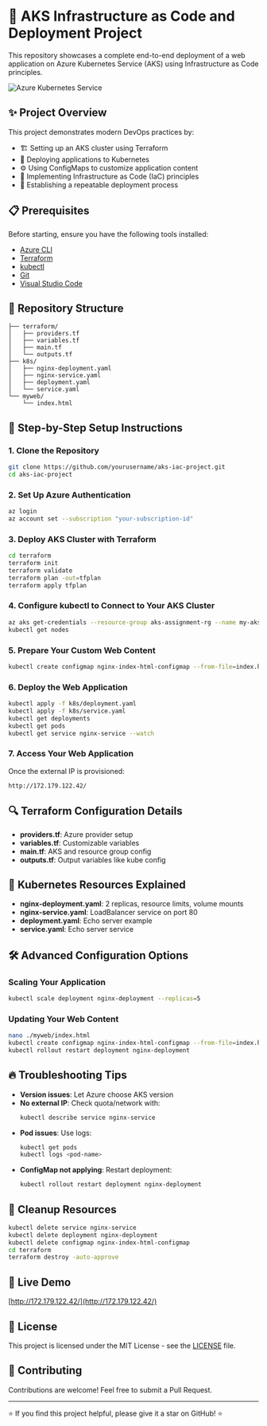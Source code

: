 # 🚀 AKS Infrastructure as Code and Deployment Project

This repository showcases a complete end-to-end deployment of a web application on Azure Kubernetes Service (AKS) using Infrastructure as Code principles.

![Azure Kubernetes Service](https://raw.githubusercontent.com/Azure/azure-quickstart-templates/master/demos/aks/images/kubernetes.png)

## ✨ Project Overview

This project demonstrates modern DevOps practices by:
- 🏗️ Setting up an AKS cluster using Terraform
- 🚢 Deploying applications to Kubernetes
- ⚙️ Using ConfigMaps to customize application content
- 📝 Implementing Infrastructure as Code (IaC) principles
- 🔄 Establishing a repeatable deployment process

## 📋 Prerequisites

Before starting, ensure you have the following tools installed:

- [Azure CLI](https://docs.microsoft.com/en-us/cli/azure/install-azure-cli)
- [Terraform](https://www.terraform.io/downloads.html)
- [kubectl](https://kubernetes.io/docs/tasks/tools/)
- [Git](https://git-scm.com/downloads)
- [Visual Studio Code](https://code.visualstudio.com/)

## 📂 Repository Structure

```
├── terraform/
│   ├── providers.tf
│   ├── variables.tf
│   ├── main.tf
│   └── outputs.tf
├── k8s/
│   ├── nginx-deployment.yaml
│   ├── nginx-service.yaml
│   ├── deployment.yaml
│   └── service.yaml
└── myweb/
    └── index.html
```

## 🔧 Step-by-Step Setup Instructions

### 1. Clone the Repository

```bash
git clone https://github.com/yourusername/aks-iac-project.git
cd aks-iac-project
```

### 2. Set Up Azure Authentication

```bash
az login
az account set --subscription "your-subscription-id"
```

### 3. Deploy AKS Cluster with Terraform

```bash
cd terraform
terraform init
terraform validate
terraform plan -out=tfplan
terraform apply tfplan
```

### 4. Configure kubectl to Connect to Your AKS Cluster

```bash
az aks get-credentials --resource-group aks-assignment-rg --name my-aks-cluster
kubectl get nodes
```

### 5. Prepare Your Custom Web Content

```bash
kubectl create configmap nginx-index-html-configmap --from-file=index.html=./myweb/index.html
```

### 6. Deploy the Web Application

```bash
kubectl apply -f k8s/deployment.yaml
kubectl apply -f k8s/service.yaml
kubectl get deployments
kubectl get pods
kubectl get service nginx-service --watch
```

### 7. Access Your Web Application

Once the external IP is provisioned:

```
http://172.179.122.42/
```

## 🔍 Terraform Configuration Details

- **providers.tf**: Azure provider setup
- **variables.tf**: Customizable variables
- **main.tf**: AKS and resource group config
- **outputs.tf**: Output variables like kube config

## 🧩 Kubernetes Resources Explained

- **nginx-deployment.yaml**: 2 replicas, resource limits, volume mounts
- **nginx-service.yaml**: LoadBalancer service on port 80
- **deployment.yaml**: Echo server example
- **service.yaml**: Echo server service

## 🛠️ Advanced Configuration Options

### Scaling Your Application

```bash
kubectl scale deployment nginx-deployment --replicas=5
```

### Updating Your Web Content

```bash
nano ./myweb/index.html
kubectl create configmap nginx-index-html-configmap --from-file=index.html=./myweb/index.html -o yaml --dry-run=client | kubectl apply -f -
kubectl rollout restart deployment nginx-deployment
```

## 🔥 Troubleshooting Tips

- **Version issues**: Let Azure choose AKS version
- **No external IP**: Check quota/network with:
  ```bash
  kubectl describe service nginx-service
  ```
- **Pod issues**: Use logs:
  ```bash
  kubectl get pods
  kubectl logs <pod-name>
  ```
- **ConfigMap not applying**: Restart deployment:
  ```bash
  kubectl rollout restart deployment nginx-deployment
  ```

## 🧹 Cleanup Resources

```bash
kubectl delete service nginx-service
kubectl delete deployment nginx-deployment
kubectl delete configmap nginx-index-html-configmap
cd terraform
terraform destroy -auto-approve
```

## 🚀 Live Demo

[http://172.179.122.42/](http://172.179.122.42/)

## 📜 License

This project is licensed under the MIT License - see the [LICENSE](LICENSE) file.

## 🤝 Contributing

Contributions are welcome! Feel free to submit a Pull Request.

---

⭐ If you find this project helpful, please give it a star on GitHub! ⭐
